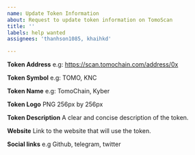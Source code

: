```yaml
---
name: Update Token Information
about: Request to update token information on TomoScan
title: ''
labels: help wanted
assignees: 'thanhson1085, khaihkd'

---
```

**Token Address**
e.g: https://scan.tomochain.com/address/0x

**Token Symbol**
e.g: TOMO, KNC

**Token Name**
e.g: TomoChain, Kyber

**Token Logo**
PNG 256px by 256px

**Token Description**
A clear and concise description of the token.

**Website**
Link to the website that will use the token.

**Social links**
e.g Github, telegram, twitter
